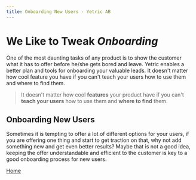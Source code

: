 ```yaml
---
title: Onboarding New Users - Yetric AB
---
```


# We Like to Tweak _Onboarding_

One of the most daunting tasks of any product is to show the customer what it has to offer before he/she gets bored and leave. Yetric enables a better plan and tools for onboarding your valuable leads. It doesn't matter how cool feature you have if you can't teach your users how to use them and where to find them.

> It doesn't matter how cool **features** your product have if you can't **teach your users** how to use them and **where to find** them.

## Onboarding New Users

Sometimes it is tempting to offer a lot of different options for your users, if you are offering one thing and start to get traction on that, why not add something new and get even better results? Maybe that is not a good idea, keeping the offer understandable and efficient to the customer is key to a good onboarding process for new users.

[Home](/)
